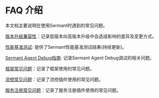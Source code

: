 # FAQ 介绍

本文档主要说明在使用Sermant时遇到的常见问题。

[版本升级兼容性](./upgrade.md)：记录低版本向高版本升级中会造成影响的差异及变更方式。

[性能基准测试](./performance.md): 提供了Sermant性能基准测试结果(持续更新)。

[Sermant Agent Debug指南](./development-debug.md): 记录Sermant Agent Debug调试的相关问题。

[框架常见问题](./framework.md)：记录了框架使用的常见问题。

[流控常见问题](./flowcontrol.md)：记录了流控插件使用的常见问题。

[服务注册常见问题](./registry.md)：记录了服务注册插件使用的常见问题。





